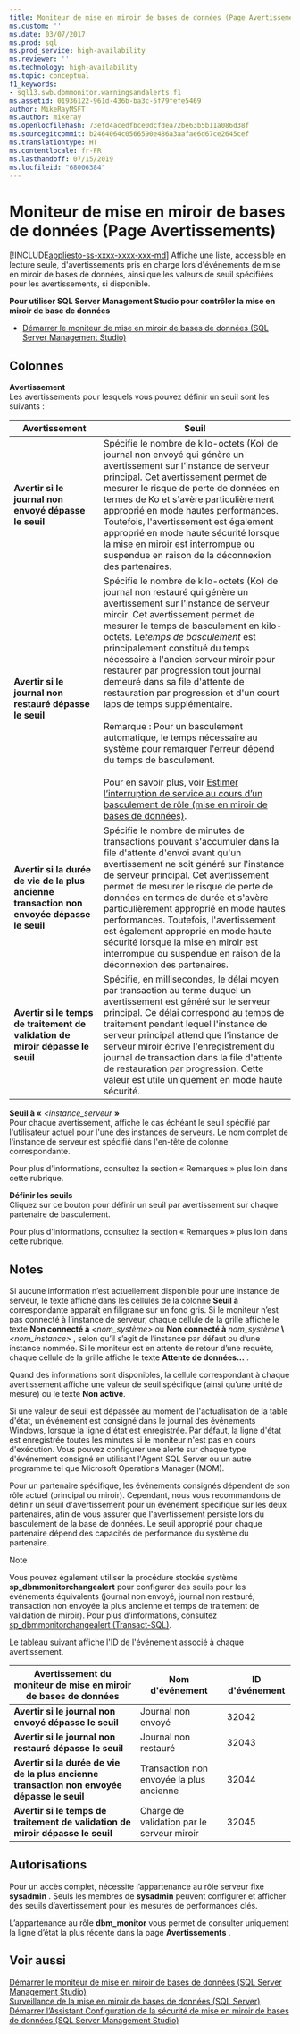 ```yaml
---
title: Moniteur de mise en miroir de bases de données (Page Avertissements) | Microsoft Docs
ms.custom: ''
ms.date: 03/07/2017
ms.prod: sql
ms.prod_service: high-availability
ms.reviewer: ''
ms.technology: high-availability
ms.topic: conceptual
f1_keywords:
- sql13.swb.dbmmonitor.warningsandalerts.f1
ms.assetid: 01936122-961d-436b-ba3c-5f79fefe5469
author: MikeRayMSFT
ms.author: mikeray
ms.openlocfilehash: 73efd4acedfbce0dcfdea72be63b5b11a086d38f
ms.sourcegitcommit: b2464064c0566590e486a3aafae6d67ce2645cef
ms.translationtype: HT
ms.contentlocale: fr-FR
ms.lasthandoff: 07/15/2019
ms.locfileid: "68006384"
---
```

# <a name="database-mirroring-monitor-warnings-page"></a>Moniteur de mise en miroir de bases de données (Page Avertissements)
[!INCLUDE[appliesto-ss-xxxx-xxxx-xxx-md](../../includes/appliesto-ss-xxxx-xxxx-xxx-md.md)]
  Affiche une liste, accessible en lecture seule, d'avertissements pris en charge lors d'événements de mise en miroir de bases de données, ainsi que les valeurs de seuil spécifiées pour les avertissements, si disponible.  
  
 **Pour utiliser SQL Server Management Studio pour contrôler la mise en miroir de base de données**  
  
-   [Démarrer le moniteur de mise en miroir de bases de données &#40;SQL Server Management Studio&#41;](../../database-engine/database-mirroring/start-database-mirroring-monitor-sql-server-management-studio.md)  
  
## <a name="columns"></a>Colonnes  
 **Avertissement**  
 Les avertissements pour lesquels vous pouvez définir un seuil sont les suivants :  
  
|Avertissement|Seuil|  
|-------------|---------------|  
|**Avertir si le journal non envoyé dépasse le seuil**|Spécifie le nombre de kilo-octets (Ko) de journal non envoyé qui génère un avertissement sur l'instance de serveur principal. Cet avertissement permet de mesurer le risque de perte de données en termes de Ko et s'avère particulièrement approprié en mode hautes performances. Toutefois, l'avertissement est également approprié en mode haute sécurité lorsque la mise en miroir est interrompue ou suspendue en raison de la déconnexion des partenaires.|  
|**Avertir si le journal non restauré dépasse le seuil**|Spécifie le nombre de kilo-octets (Ko) de journal non restauré qui génère un avertissement sur l'instance de serveur miroir. Cet avertissement permet de mesurer le temps de basculement en kilo-octets. Le*temps de basculement* est principalement constitué du temps nécessaire à l'ancien serveur miroir pour restaurer par progression tout journal demeuré dans sa file d'attente de restauration par progression et d'un court laps de temps supplémentaire.<br /><br /> Remarque : Pour un basculement automatique, le temps nécessaire au système pour remarquer l'erreur dépend du temps de basculement.<br /><br /> Pour en savoir plus, voir [Estimer l’interruption de service au cours d’un basculement de rôle &#40;mise en miroir de bases de données&#41;](../../database-engine/database-mirroring/estimate-the-interruption-of-service-during-role-switching-database-mirroring.md).|  
|**Avertir si la durée de vie de la plus ancienne transaction non envoyée dépasse le seuil**|Spécifie le nombre de minutes de transactions pouvant s'accumuler dans la file d'attente d'envoi avant qu'un avertissement ne soit généré sur l'instance de serveur principal. Cet avertissement permet de mesurer le risque de perte de données en termes de durée et s'avère particulièrement approprié en mode hautes performances. Toutefois, l'avertissement est également approprié en mode haute sécurité lorsque la mise en miroir est interrompue ou suspendue en raison de la déconnexion des partenaires.|  
|**Avertir si le temps de traitement de validation de miroir dépasse le seuil**|Spécifie, en millisecondes, le délai moyen par transaction au terme duquel un avertissement est généré sur le serveur principal. Ce délai correspond au temps de traitement pendant lequel l'instance de serveur principal attend que l'instance de serveur miroir écrive l'enregistrement du journal de transaction dans la file d'attente de restauration par progression. Cette valeur est utile uniquement en mode haute sécurité.|  
  
 **Seuil à «** _&lt;instance_serveur_ **»**  
 Pour chaque avertissement, affiche le cas échéant le seuil spécifié par l'utilisateur actuel pour l'une des instances de serveurs. Le nom complet de l'instance de serveur est spécifié dans l'en-tête de colonne correspondante.  
  
 Pour plus d'informations, consultez la section « Remarques » plus loin dans cette rubrique.  
  
 **Définir les seuils**  
 Cliquez sur ce bouton pour définir un seuil par avertissement sur chaque partenaire de basculement.  
  
 Pour plus d'informations, consultez la section « Remarques » plus loin dans cette rubrique.  
  
## <a name="remarks"></a>Notes  
 Si aucune information n’est actuellement disponible pour une instance de serveur, le texte affiché dans les cellules de la colonne **Seuil à** correspondante apparaît en filigrane sur un fond gris. Si le moniteur n’est pas connecté à l’instance de serveur, chaque cellule de la grille affiche le texte **Non connecté à** _<nom_système>_ ou **Non connecté à** _nom_système_ **\\** _<nom_instance>_ , selon qu’il s’agit de l’instance par défaut ou d’une instance nommée. Si le moniteur est en attente de retour d’une requête, chaque cellule de la grille affiche le texte **Attente de données...** .  
  
 Quand des informations sont disponibles, la cellule correspondant à chaque avertissement affiche une valeur de seuil spécifique (ainsi qu’une unité de mesure) ou le texte **Non activé**.  
  
 Si une valeur de seuil est dépassée au moment de l'actualisation de la table d'état, un événement est consigné dans le journal des événements Windows, lorsque la ligne d'état est enregistrée. Par défaut, la ligne d'état est enregistrée toutes les minutes si le moniteur n'est pas en cours d'exécution. Vous pouvez configurer une alerte sur chaque type d'événement consigné en utilisant l'Agent SQL Server ou un autre programme tel que Microsoft Operations Manager (MOM).  
  
 Pour un partenaire spécifique, les événements consignés dépendent de son rôle actuel (principal ou miroir). Cependant, nous vous recommandons de définir un seuil d'avertissement pour un événement spécifique sur les deux partenaires, afin de vous assurer que l'avertissement persiste lors du basculement de la base de données. Le seuil approprié pour chaque partenaire dépend des capacités de performance du système du partenaire.  
  
> [!NOTE]  
>  Vous pouvez également utiliser la procédure stockée système **sp_dbmmonitorchangealert** pour configurer des seuils pour les événements équivalents (journal non envoyé, journal non restauré, transaction non envoyée la plus ancienne et temps de traitement de validation de miroir). Pour plus d’informations, consultez [sp_dbmmonitorchangealert &#40;Transact-SQL&#41;](../../relational-databases/system-stored-procedures/sp-dbmmonitorchangealert-transact-sql.md).  
  
 Le tableau suivant affiche l'ID de l'événement associé à chaque avertissement.  
  
|Avertissement du moniteur de mise en miroir de bases de données|Nom d'événement|ID d'événement|  
|----------------------------------------|----------------|--------------|  
|**Avertir si le journal non envoyé dépasse le seuil**|Journal non envoyé|32042|  
|**Avertir si le journal non restauré dépasse le seuil**|Journal non restauré|32043|  
|**Avertir si la durée de vie de la plus ancienne transaction non envoyée dépasse le seuil**|Transaction non envoyée la plus ancienne|32044|  
|**Avertir si le temps de traitement de validation de miroir dépasse le seuil**|Charge de validation par le serveur miroir|32045|  
  
## <a name="permissions"></a>Autorisations  
 Pour un accès complet, nécessite l’appartenance au rôle serveur fixe **sysadmin** . Seuls les membres de **sysadmin** peuvent configurer et afficher des seuils d’avertissement pour les mesures de performances clés.  
  
 L’appartenance au rôle **dbm_monitor** vous permet de consulter uniquement la ligne d’état la plus récente dans la page **Avertissements** .  
  
## <a name="see-also"></a>Voir aussi  
 [Démarrer le moniteur de mise en miroir de bases de données &#40;SQL Server Management Studio&#41;](../../database-engine/database-mirroring/start-database-mirroring-monitor-sql-server-management-studio.md)   
 [Surveillance de la mise en miroir de bases de données &#40;SQL Server&#41;](../../database-engine/database-mirroring/monitoring-database-mirroring-sql-server.md)   
 [Démarrer l’Assistant Configuration de la sécurité de mise en miroir de bases de données &#40;SQL Server Management Studio&#41;](../../database-engine/database-mirroring/start-the-configuring-database-mirroring-security-wizard.md)  
  
  
